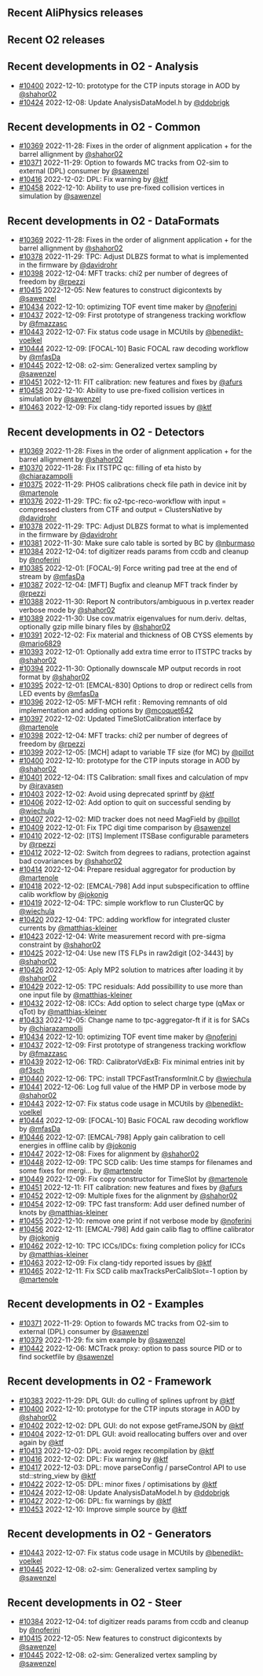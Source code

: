 ## Recent AliPhysics releases
## Recent O2 releases
## Recent developments in O2 - Analysis
- [\#10400](https://github.com/AliceO2Group/AliceO2/pull/10400) 2022-12-10: prototype for the CTP inputs storage in AOD by [@shahor02](https://github.com/shahor02)
- [\#10424](https://github.com/AliceO2Group/AliceO2/pull/10424) 2022-12-08: Update AnalysisDataModel.h by [@ddobrigk](https://github.com/ddobrigk)
## Recent developments in O2 - Common
- [\#10369](https://github.com/AliceO2Group/AliceO2/pull/10369) 2022-11-28: Fixes in the order of alignment application + for the barrel allignment by [@shahor02](https://github.com/shahor02)
- [\#10371](https://github.com/AliceO2Group/AliceO2/pull/10371) 2022-11-29: Option to fowards MC tracks from O2-sim to external (DPL) consumer by [@sawenzel](https://github.com/sawenzel)
- [\#10416](https://github.com/AliceO2Group/AliceO2/pull/10416) 2022-12-02: DPL: Fix warning by [@ktf](https://github.com/ktf)
- [\#10458](https://github.com/AliceO2Group/AliceO2/pull/10458) 2022-12-10: Ability to use pre-fixed collision vertices in simulation by [@sawenzel](https://github.com/sawenzel)
## Recent developments in O2 - DataFormats
- [\#10369](https://github.com/AliceO2Group/AliceO2/pull/10369) 2022-11-28: Fixes in the order of alignment application + for the barrel allignment by [@shahor02](https://github.com/shahor02)
- [\#10378](https://github.com/AliceO2Group/AliceO2/pull/10378) 2022-11-29: TPC: Adjust DLBZS format to what is implemented in the firmware by [@davidrohr](https://github.com/davidrohr)
- [\#10398](https://github.com/AliceO2Group/AliceO2/pull/10398) 2022-12-04: MFT tracks: chi2 per number of degrees of freedom by [@rpezzi](https://github.com/rpezzi)
- [\#10415](https://github.com/AliceO2Group/AliceO2/pull/10415) 2022-12-05: New features to construct digicontexts by [@sawenzel](https://github.com/sawenzel)
- [\#10434](https://github.com/AliceO2Group/AliceO2/pull/10434) 2022-12-10: optimizing TOF event time maker by [@noferini](https://github.com/noferini)
- [\#10437](https://github.com/AliceO2Group/AliceO2/pull/10437) 2022-12-09: First prototype of strangeness tracking workflow by [@fmazzasc](https://github.com/fmazzasc)
- [\#10443](https://github.com/AliceO2Group/AliceO2/pull/10443) 2022-12-07: Fix status code usage in MCUtils by [@benedikt-voelkel](https://github.com/benedikt-voelkel)
- [\#10444](https://github.com/AliceO2Group/AliceO2/pull/10444) 2022-12-09: [FOCAL-10] Basic FOCAL raw decoding workflow by [@mfasDa](https://github.com/mfasDa)
- [\#10445](https://github.com/AliceO2Group/AliceO2/pull/10445) 2022-12-08: o2-sim: Generalized vertex sampling by [@sawenzel](https://github.com/sawenzel)
- [\#10451](https://github.com/AliceO2Group/AliceO2/pull/10451) 2022-12-11: FIT calibration: new features and fixes by [@afurs](https://github.com/afurs)
- [\#10458](https://github.com/AliceO2Group/AliceO2/pull/10458) 2022-12-10: Ability to use pre-fixed collision vertices in simulation by [@sawenzel](https://github.com/sawenzel)
- [\#10463](https://github.com/AliceO2Group/AliceO2/pull/10463) 2022-12-09: Fix clang-tidy reported issues by [@ktf](https://github.com/ktf)
## Recent developments in O2 - Detectors
- [\#10369](https://github.com/AliceO2Group/AliceO2/pull/10369) 2022-11-28: Fixes in the order of alignment application + for the barrel allignment by [@shahor02](https://github.com/shahor02)
- [\#10370](https://github.com/AliceO2Group/AliceO2/pull/10370) 2022-11-28: Fix ITSTPC qc: filling of eta histo by [@chiarazampolli](https://github.com/chiarazampolli)
- [\#10375](https://github.com/AliceO2Group/AliceO2/pull/10375) 2022-11-29: PHOS calibrations check file path in device init by [@martenole](https://github.com/martenole)
- [\#10376](https://github.com/AliceO2Group/AliceO2/pull/10376) 2022-11-29: TPC: fix o2-tpc-reco-workflow with input = compressed clusters from CTF and output = ClustersNative by [@davidrohr](https://github.com/davidrohr)
- [\#10378](https://github.com/AliceO2Group/AliceO2/pull/10378) 2022-11-29: TPC: Adjust DLBZS format to what is implemented in the firmware by [@davidrohr](https://github.com/davidrohr)
- [\#10381](https://github.com/AliceO2Group/AliceO2/pull/10381) 2022-11-30: Make sure calo table is sorted by BC by [@nburmaso](https://github.com/nburmaso)
- [\#10384](https://github.com/AliceO2Group/AliceO2/pull/10384) 2022-12-04: tof digitizer reads params from ccdb and cleanup by [@noferini](https://github.com/noferini)
- [\#10385](https://github.com/AliceO2Group/AliceO2/pull/10385) 2022-12-01: [FOCAL-9] Force writing pad tree at the end of stream by [@mfasDa](https://github.com/mfasDa)
- [\#10387](https://github.com/AliceO2Group/AliceO2/pull/10387) 2022-12-04: [MFT] Bugfix and cleanup MFT track finder by [@rpezzi](https://github.com/rpezzi)
- [\#10388](https://github.com/AliceO2Group/AliceO2/pull/10388) 2022-11-30: Report N contributors/ambiguous in p.vertex reader verbose mode by [@shahor02](https://github.com/shahor02)
- [\#10389](https://github.com/AliceO2Group/AliceO2/pull/10389) 2022-11-30: Use cov.matrix eigenvalues for num.deriv. deltas, optionally gzip mille binary files by [@shahor02](https://github.com/shahor02)
- [\#10391](https://github.com/AliceO2Group/AliceO2/pull/10391) 2022-12-02: Fix material and thickness of OB CYSS elements by [@mario6829](https://github.com/mario6829)
- [\#10393](https://github.com/AliceO2Group/AliceO2/pull/10393) 2022-12-01: Optionally add extra time error to ITSTPC tracks by [@shahor02](https://github.com/shahor02)
- [\#10394](https://github.com/AliceO2Group/AliceO2/pull/10394) 2022-11-30: Optionally downscale MP output records in root format by [@shahor02](https://github.com/shahor02)
- [\#10395](https://github.com/AliceO2Group/AliceO2/pull/10395) 2022-12-01: [EMCAL-830] Options to drop or redirect cells from LED events by [@mfasDa](https://github.com/mfasDa)
- [\#10396](https://github.com/AliceO2Group/AliceO2/pull/10396) 2022-12-05: MFT-MCH refit : Removing remnants of old implementation and adding options by [@mcoquet642](https://github.com/mcoquet642)
- [\#10397](https://github.com/AliceO2Group/AliceO2/pull/10397) 2022-12-02: Updated TimeSlotCalibration interface by [@martenole](https://github.com/martenole)
- [\#10398](https://github.com/AliceO2Group/AliceO2/pull/10398) 2022-12-04: MFT tracks: chi2 per number of degrees of freedom by [@rpezzi](https://github.com/rpezzi)
- [\#10399](https://github.com/AliceO2Group/AliceO2/pull/10399) 2022-12-05: [MCH] adapt to variable TF size (for MC) by [@pillot](https://github.com/pillot)
- [\#10400](https://github.com/AliceO2Group/AliceO2/pull/10400) 2022-12-10: prototype for the CTP inputs storage in AOD by [@shahor02](https://github.com/shahor02)
- [\#10401](https://github.com/AliceO2Group/AliceO2/pull/10401) 2022-12-04: ITS Calibration: small fixes and calculation of mpv by [@iravasen](https://github.com/iravasen)
- [\#10403](https://github.com/AliceO2Group/AliceO2/pull/10403) 2022-12-02: Avoid using deprecated sprintf by [@ktf](https://github.com/ktf)
- [\#10406](https://github.com/AliceO2Group/AliceO2/pull/10406) 2022-12-02: Add option to quit on successful sending by [@wiechula](https://github.com/wiechula)
- [\#10407](https://github.com/AliceO2Group/AliceO2/pull/10407) 2022-12-02: MID tracker does not need MagField by [@pillot](https://github.com/pillot)
- [\#10409](https://github.com/AliceO2Group/AliceO2/pull/10409) 2022-12-01: Fix TPC digi time comparison by [@sawenzel](https://github.com/sawenzel)
- [\#10410](https://github.com/AliceO2Group/AliceO2/pull/10410) 2022-12-02: [ITS] Implement ITSBase configurable parameters by [@rpezzi](https://github.com/rpezzi)
- [\#10412](https://github.com/AliceO2Group/AliceO2/pull/10412) 2022-12-02: Switch from degrees to radians, protection against bad covariances by [@shahor02](https://github.com/shahor02)
- [\#10414](https://github.com/AliceO2Group/AliceO2/pull/10414) 2022-12-04: Prepare residual aggregator for production by [@martenole](https://github.com/martenole)
- [\#10418](https://github.com/AliceO2Group/AliceO2/pull/10418) 2022-12-02: [EMCAL-798] Add input subspecification to offline calib workflow by [@jokonig](https://github.com/jokonig)
- [\#10419](https://github.com/AliceO2Group/AliceO2/pull/10419) 2022-12-04: TPC: simple workflow to run ClusterQC by [@wiechula](https://github.com/wiechula)
- [\#10420](https://github.com/AliceO2Group/AliceO2/pull/10420) 2022-12-04: TPC: adding workflow for integrated cluster currents by [@matthias-kleiner](https://github.com/matthias-kleiner)
- [\#10423](https://github.com/AliceO2Group/AliceO2/pull/10423) 2022-12-04: Write measurement record with pre-sigma constraint by [@shahor02](https://github.com/shahor02)
- [\#10425](https://github.com/AliceO2Group/AliceO2/pull/10425) 2022-12-04: Use new ITS FLPs in raw2digit [O2-3443] by [@shahor02](https://github.com/shahor02)
- [\#10426](https://github.com/AliceO2Group/AliceO2/pull/10426) 2022-12-05: Aply MP2 solution to matrices after loading it by [@shahor02](https://github.com/shahor02)
- [\#10429](https://github.com/AliceO2Group/AliceO2/pull/10429) 2022-12-05: TPC residuals: Add possibillity to use more than one input file by [@matthias-kleiner](https://github.com/matthias-kleiner)
- [\#10432](https://github.com/AliceO2Group/AliceO2/pull/10432) 2022-12-08: ICCs: Add option to select charge type (qMax or qTot) by [@matthias-kleiner](https://github.com/matthias-kleiner)
- [\#10433](https://github.com/AliceO2Group/AliceO2/pull/10433) 2022-12-05: Change name to tpc-aggregator-ft if it is for SACs by [@chiarazampolli](https://github.com/chiarazampolli)
- [\#10434](https://github.com/AliceO2Group/AliceO2/pull/10434) 2022-12-10: optimizing TOF event time maker by [@noferini](https://github.com/noferini)
- [\#10437](https://github.com/AliceO2Group/AliceO2/pull/10437) 2022-12-09: First prototype of strangeness tracking workflow by [@fmazzasc](https://github.com/fmazzasc)
- [\#10439](https://github.com/AliceO2Group/AliceO2/pull/10439) 2022-12-06: TRD: CalibratorVdExB: Fix minimal entries init by [@f3sch](https://github.com/f3sch)
- [\#10440](https://github.com/AliceO2Group/AliceO2/pull/10440) 2022-12-06: TPC: install TPCFastTransformInit.C by [@wiechula](https://github.com/wiechula)
- [\#10441](https://github.com/AliceO2Group/AliceO2/pull/10441) 2022-12-06: Log full value of the HMP DP in verbose mode by [@shahor02](https://github.com/shahor02)
- [\#10443](https://github.com/AliceO2Group/AliceO2/pull/10443) 2022-12-07: Fix status code usage in MCUtils by [@benedikt-voelkel](https://github.com/benedikt-voelkel)
- [\#10444](https://github.com/AliceO2Group/AliceO2/pull/10444) 2022-12-09: [FOCAL-10] Basic FOCAL raw decoding workflow by [@mfasDa](https://github.com/mfasDa)
- [\#10446](https://github.com/AliceO2Group/AliceO2/pull/10446) 2022-12-07: [EMCAL-798] Apply gain calibration to cell energies in offline calib by [@jokonig](https://github.com/jokonig)
- [\#10447](https://github.com/AliceO2Group/AliceO2/pull/10447) 2022-12-08: Fixes for alignment by [@shahor02](https://github.com/shahor02)
- [\#10448](https://github.com/AliceO2Group/AliceO2/pull/10448) 2022-12-09: TPC SCD calib: Ues time stamps for filenames and some fixes for mergi… by [@martenole](https://github.com/martenole)
- [\#10449](https://github.com/AliceO2Group/AliceO2/pull/10449) 2022-12-09: Fix copy constructor for TimeSlot by [@martenole](https://github.com/martenole)
- [\#10451](https://github.com/AliceO2Group/AliceO2/pull/10451) 2022-12-11: FIT calibration: new features and fixes by [@afurs](https://github.com/afurs)
- [\#10452](https://github.com/AliceO2Group/AliceO2/pull/10452) 2022-12-09: Multiple fixes for the alignment by [@shahor02](https://github.com/shahor02)
- [\#10454](https://github.com/AliceO2Group/AliceO2/pull/10454) 2022-12-09: TPC fast transform: Add user defined number of knots by [@matthias-kleiner](https://github.com/matthias-kleiner)
- [\#10455](https://github.com/AliceO2Group/AliceO2/pull/10455) 2022-12-10: remove one print if not verbose mode by [@noferini](https://github.com/noferini)
- [\#10456](https://github.com/AliceO2Group/AliceO2/pull/10456) 2022-12-11: [EMCAL-798] Add gain calib flag to offline calibrator by [@jokonig](https://github.com/jokonig)
- [\#10462](https://github.com/AliceO2Group/AliceO2/pull/10462) 2022-12-10: TPC ICCs/IDCs: fixing completion policy for ICCs by [@matthias-kleiner](https://github.com/matthias-kleiner)
- [\#10463](https://github.com/AliceO2Group/AliceO2/pull/10463) 2022-12-09: Fix clang-tidy reported issues by [@ktf](https://github.com/ktf)
- [\#10465](https://github.com/AliceO2Group/AliceO2/pull/10465) 2022-12-11: Fix SCD calib maxTracksPerCalibSlot=-1 option by [@martenole](https://github.com/martenole)
## Recent developments in O2 - Examples
- [\#10371](https://github.com/AliceO2Group/AliceO2/pull/10371) 2022-11-29: Option to fowards MC tracks from O2-sim to external (DPL) consumer by [@sawenzel](https://github.com/sawenzel)
- [\#10379](https://github.com/AliceO2Group/AliceO2/pull/10379) 2022-11-29: fix sim example by [@sawenzel](https://github.com/sawenzel)
- [\#10442](https://github.com/AliceO2Group/AliceO2/pull/10442) 2022-12-06: MCTrack proxy: option to pass source PID or to find socketfile by [@sawenzel](https://github.com/sawenzel)
## Recent developments in O2 - Framework
- [\#10383](https://github.com/AliceO2Group/AliceO2/pull/10383) 2022-11-29: DPL GUI: do culling of splines upfront by [@ktf](https://github.com/ktf)
- [\#10400](https://github.com/AliceO2Group/AliceO2/pull/10400) 2022-12-10: prototype for the CTP inputs storage in AOD by [@shahor02](https://github.com/shahor02)
- [\#10402](https://github.com/AliceO2Group/AliceO2/pull/10402) 2022-12-02: DPL GUI: do not expose getFrameJSON by [@ktf](https://github.com/ktf)
- [\#10404](https://github.com/AliceO2Group/AliceO2/pull/10404) 2022-12-01: DPL GUI: avoid reallocating buffers over and over again by [@ktf](https://github.com/ktf)
- [\#10413](https://github.com/AliceO2Group/AliceO2/pull/10413) 2022-12-02: DPL: avoid regex recompilation by [@ktf](https://github.com/ktf)
- [\#10416](https://github.com/AliceO2Group/AliceO2/pull/10416) 2022-12-02: DPL: Fix warning by [@ktf](https://github.com/ktf)
- [\#10417](https://github.com/AliceO2Group/AliceO2/pull/10417) 2022-12-03: DPL: move parseConfig / parseControl API to use std::string_view by [@ktf](https://github.com/ktf)
- [\#10422](https://github.com/AliceO2Group/AliceO2/pull/10422) 2022-12-05: DPL: minor fixes / optimisations by [@ktf](https://github.com/ktf)
- [\#10424](https://github.com/AliceO2Group/AliceO2/pull/10424) 2022-12-08: Update AnalysisDataModel.h by [@ddobrigk](https://github.com/ddobrigk)
- [\#10427](https://github.com/AliceO2Group/AliceO2/pull/10427) 2022-12-06: DPL: fix warnings by [@ktf](https://github.com/ktf)
- [\#10453](https://github.com/AliceO2Group/AliceO2/pull/10453) 2022-12-10: Improve simple source by [@ktf](https://github.com/ktf)
## Recent developments in O2 - Generators
- [\#10443](https://github.com/AliceO2Group/AliceO2/pull/10443) 2022-12-07: Fix status code usage in MCUtils by [@benedikt-voelkel](https://github.com/benedikt-voelkel)
- [\#10445](https://github.com/AliceO2Group/AliceO2/pull/10445) 2022-12-08: o2-sim: Generalized vertex sampling by [@sawenzel](https://github.com/sawenzel)
## Recent developments in O2 - Steer
- [\#10384](https://github.com/AliceO2Group/AliceO2/pull/10384) 2022-12-04: tof digitizer reads params from ccdb and cleanup by [@noferini](https://github.com/noferini)
- [\#10415](https://github.com/AliceO2Group/AliceO2/pull/10415) 2022-12-05: New features to construct digicontexts by [@sawenzel](https://github.com/sawenzel)
- [\#10445](https://github.com/AliceO2Group/AliceO2/pull/10445) 2022-12-08: o2-sim: Generalized vertex sampling by [@sawenzel](https://github.com/sawenzel)
